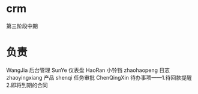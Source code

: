 # crm
第三阶段中期
# 负责
WangJia 后台管理
SunYe 仪表盘 
HaoRan 小铃铛
zhaohaopeng 日志
zhaoyingxiang 产品
shenqi 任务审批
ChenQingXin 待办事项——1.待回款提醒 2.即将到期的合同
